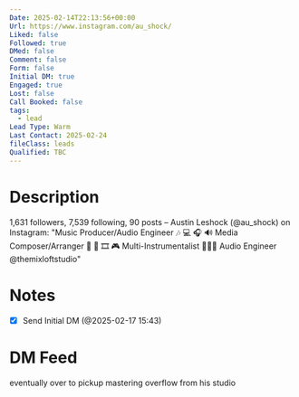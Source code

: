 ```yaml
---
Date: 2025-02-14T22:13:56+00:00
Url: https://www.instagram.com/au_shock/
Liked: false
Followed: true
DMed: false
Comment: false
Form: false
Initial DM: true
Engaged: true
Lost: false
Call Booked: false
tags:
  - lead
Lead Type: Warm
Last Contact: 2025-02-24
fileClass: leads
Qualified: TBC
---
```

# Description
1,631 followers, 7,539 following, 90 posts – Austin Leshock (@au_shock) on Instagram: "Music Producer/Audio Engineer 🎶 💻 🎧 🔊 
Media Composer/Arranger 🎼 📝 🎞 🎮 
Multi-Instrumentalist 🎷🎺🎹
Audio Engineer @themixloftstudio"
# Notes
- [x] Send Initial DM (@2025-02-17 15:43)
# DM Feed
eventually over to pickup mastering overflow from his studio
